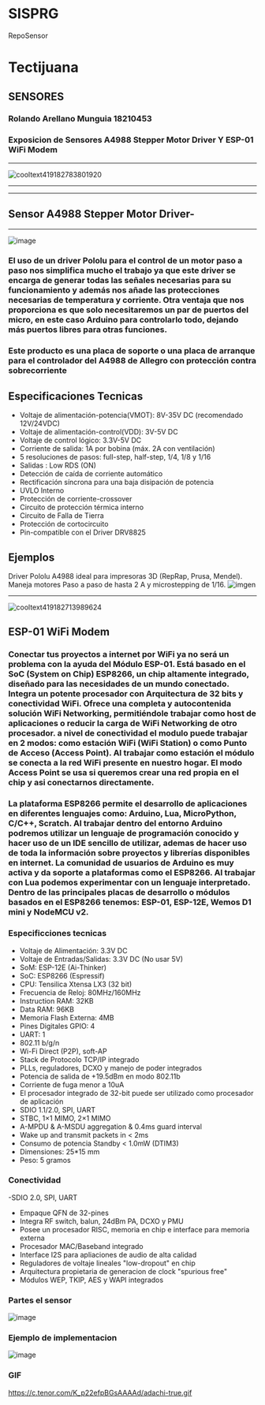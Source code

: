 # SISPRG
RepoSensor
# Tectijuana
## SENSORES
### Rolando Arellano Munguia 18210453


### Exposicion de Sensores A4988 Stepper Motor Driver Y ESP-01 WiFi Modem
----------------------------------------------------------------------------------------------------------------------------------
![cooltext419182783801920](https://user-images.githubusercontent.com/80436392/190012028-4200ed3c-ac84-479d-b4e8-f517f33f6e4f.png)

----------------------------------------------------------------------------------------------------------------------------------

----------------------------------------------------------------------------------------------------------------------------------

## Sensor A4988 Stepper Motor Driver-
----------------------------------------------------------------------------------------
![image](https://user-images.githubusercontent.com/80436392/190012379-924f6bbd-0e15-4232-9e34-afe4b681d783.png)

### El uso de un driver Pololu para el control de un motor paso a paso nos simplifica mucho el trabajo ya que este driver se encarga de generar todas las señales necesarias para su funcionamiento y además nos añade las protecciones necesarias de temperatura y corriente. Otra ventaja que nos proporciona es que solo necesitaremos un par de puertos del micro, en este caso Arduino para controlarlo todo, dejando más puertos libres para otras funciones.

### Este producto es una placa de soporte o una placa de arranque para el controlador del A4988 de Allegro con protección contra sobrecorriente


## Especificaciones Tecnicas

- Voltaje de alimentación-potencia(VMOT): 8V-35V DC (recomendado 12V/24VDC)
- Voltaje de alimentación-control(VDD): 3V-5V DC
- Voltaje de control lógico: 3.3V-5V DC
- Corriente de salida: 1A por bobina (máx. 2A con ventilación)
- 5 resoluciones de pasos: full-step, half-step, 1/4, 1/8 y 1/16
- Salidas : Low RDS (ON)
- Detección de caída de corriente automático
- Rectificación síncrona para una baja disipación de potencia
- UVLO Interno
- Protección de corriente-crossover
- Circuito de protección térmica interno
- Circuito de Falla de Tierra
- Protección de cortocircuito
- Pin-compatible con el Driver DRV8825 


## Ejemplos 

Driver Pololu A4988  ideal para impresoras 3D (RepRap, Prusa, Mendel). Maneja motores Paso a paso de hasta 2 A y microstepping de 1/16.
![imgen](https://moviltronics.com/wp-content/uploads/2020/01/portada-a4988-1-667x445.jpg)

------------------------------------------------------------------------------------------------------------------------------------------------------------

![cooltext419182713989624](https://user-images.githubusercontent.com/80436392/190011712-5ed4c0a0-a6fd-4156-9d0d-b79c1173eafe.png)

## ESP-01 WiFi Modem

### Conectar tus proyectos a internet por WiFi ya no será un problema con la ayuda del Módulo ESP-01. Está basado en el SoC (System on Chip) ESP8266, un chip altamente integrado, diseñado para las necesidades de un mundo conectado. Integra un potente procesador con Arquitectura de 32 bits y conectividad WiFi. Ofrece una completa y autocontenida solución WiFi Networking, permitiéndole trabajar como host de aplicaciones o reducir la carga de WiFi Networking de otro procesador. a nivel de conectividad el modulo puede trabajar en 2 modos: como estación WiFi (WiFi Station) o como Punto de Acceso (Access Point). Al trabajar como estación el módulo se conecta a la red WiFi presente en nuestro hogar. El modo Access Point se usa si queremos crear una red propia en el chip y asi conectarnos directamente. 

### La plataforma ESP8266 permite el desarrollo de aplicaciones en diferentes lenguajes como: Arduino, Lua, MicroPython, C/C++, Scratch. Al trabajar dentro del entorno Arduino podremos utilizar un lenguaje de programación conocido y hacer uso de un IDE sencillo de utilizar, ademas de hacer uso de toda la información sobre proyectos y librerías disponibles en internet. La comunidad de usuarios de Arduino es muy activa y da soporte a plataformas como el ESP8266. Al trabajar con Lua podemos experimentar con un lenguaje interpretado. Dentro de las principales placas de desarrollo o módulos basados en el ESP8266 tenemos: ESP-01, ESP-12E, Wemos D1 mini y NodeMCU v2.

### Especificciones tecnicas
- Voltaje de Alimentación: 3.3V DC
- Voltaje de Entradas/Salidas: 3.3V DC (No usar 5V)
- SoM: ESP-12E (Ai-Thinker)
- SoC: ESP8266 (Espressif)
- CPU: Tensilica Xtensa LX3 (32 bit)
- Frecuencia de Reloj: 80MHz/160MHz
- Instruction RAM: 32KB
- Data RAM: 96KB
- Memoria Flash Externa: 4MB
- Pines Digitales GPIO: 4
- UART: 1
- 802.11 b/g/n
- Wi-Fi Direct (P2P), soft-AP
- Stack de Protocolo TCP/IP integrado
- PLLs, reguladores, DCXO y manejo de poder integrados
- Potencia de salida de +19.5dBm en modo 802.11b
- Corriente de fuga menor a 10uA
- El procesador integrado de 32-bit puede ser utilizado como procesador de aplicación
- SDIO 1.1/2.0, SPI, UART
- STBC, 1×1 MIMO, 2×1 MIMO
- A-MPDU & A-MSDU aggregation & 0.4ms guard interval
- Wake up and transmit packets in < 2ms
- Consumo de potencia Standby < 1.0mW (DTIM3)
- Dimensiones: 25*15 mm
- Peso: 5 gramos

### Conectividad

-SDIO 2.0, SPI, UART
- Empaque QFN de 32-pines
- Integra RF switch, balun, 24dBm PA, DCXO y PMU
- Posee un procesador RISC, memoria en chip e interface para memoria externa
- Procesador MAC/Baseband integrado
- Interface I2S para apliaciones de audio de alta calidad
- Reguladores de voltaje lineales "low-dropout" en chip
- Arquitectura propietaria de generacion de clock "spurious free"
- Módulos WEP, TKIP, AES y WAPI integrados

### Partes el sensor
![image](https://user-images.githubusercontent.com/80436392/191360361-e1e25bdd-d2ce-4dc8-9722-7a5572b24fcc.png)

### Ejemplo de implementacion

![image](https://user-images.githubusercontent.com/80436392/191360531-5ed79a79-77db-44d1-917e-46f6808f9750.png)
### GIF
https://c.tenor.com/K_p22efpBGsAAAAd/adachi-true.gif



